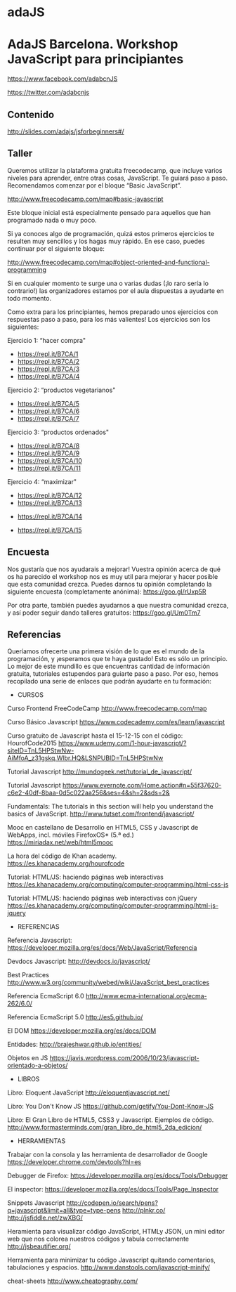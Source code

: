 # adaJS
AdaJS Barcelona. Workshop JavaScript para principiantes
=======================================================
https://www.facebook.com/adabcnJS

https://twitter.com/adabcnjs


Contenido
---------
http://slides.com/adajs/jsforbeginners#/

Taller
------
Queremos utilizar la plataforma gratuita freecodecamp, que incluye varios niveles para aprender, entre otras cosas, JavaScript. Te guiará paso a paso. Recomendamos comenzar por el bloque “Basic JavaScript”. 

http://www.freecodecamp.com/map#basic-javascript

Este bloque inicial está especialmente pensado para aquellos que han programado nada o muy poco.

Si ya conoces algo de programación, quizá estos primeros ejercicios te resulten muy sencillos y los hagas muy rápido. En ese caso, puedes continuar por el siguiente bloque:

http://www.freecodecamp.com/map#object-oriented-and-functional-programming

Si en cualquier momento te surge una o varias dudas (¡lo raro sería lo contrario!) las organizadores estamos por el aula dispuestas a ayudarte en todo momento. 

Como extra para los principiantes, hemos preparado unos ejercicios con respuestas paso a paso, para los más valientes!
Los ejercicios son los siguientes: 

Ejercicio 1: “hacer compra"
* https://repl.it/B7CA/1
* https://repl.it/B7CA/2
* https://repl.it/B7CA/3
* https://repl.it/B7CA/4

Ejercicio 2: “productos vegetarianos"
* https://repl.it/B7CA/5
* https://repl.it/B7CA/6
* https://repl.it/B7CA/7

Ejercicio 3: “productos ordenados"
* https://repl.it/B7CA/8
* https://repl.it/B7CA/9
* https://repl.it/B7CA/10
* https://repl.it/B7CA/11

Ejercicio 4: “maximizar"
* https://repl.it/B7CA/12
* https://repl.it/B7CA/13
+ https://repl.it/B7CA/14
* https://repl.it/B7CA/15

Encuesta
--------
Nos gustaría que nos ayudarais a mejorar! Vuestra opinión acerca de qué os ha parecido el workshop nos es muy util para mejorar y hacer posible que esta comunidad crezca.
Puedes darnos tu opinión completando la siguiente encuesta (completamente anónima): https://goo.gl/rUxp5R 

Por otra parte, también puedes ayudarnos a que nuestra comunidad crezca, y así poder seguir dando talleres gratuitos: https://goo.gl/Um0Tm7

Referencias
-----------
Queríamos ofrecerte una primera visión de lo que es el mundo de la programación, y ¡esperamos que te haya gustado! Esto es sólo un principio. Lo mejor de este mundillo es que encuentras cantidad de información gratuita, tutoriales estupendos para guiarte paso a paso. Por eso, hemos recopilado una serie de enlaces que podrán ayudarte en tu formación:


* CURSOS

Curso Frontend FreeCodeCamp
         http://www.freecodecamp.com/map

Curso Básico Javascript
         https://www.codecademy.com/es/learn/javascript

Curso gratuito de Javascript hasta el 15-12-15 con el código: HourofCode2015
          https://www.udemy.com/1-hour-javascript/?siteID=TnL5HPStwNw-AiMfoA_z31gskq.Wlbr.HQ&LSNPUBID=TnL5HPStwNw

Tutorial Javascript
         http://mundogeek.net/tutorial_de_javascript/

Tutorial Javascript
         https://www.evernote.com/Home.action#n=55f37620-c6e2-40df-8baa-0d5c022aa256&ses=4&sh=2&sds=2&

Fundamentals: The tutorials in this section will help you understand the basics of JavaScript.
http://www.tutset.com/frontend/javascript/

Mooc en castellano de Desarrollo en HTML5, CSS y Javascript de WebApps, incl. móviles FirefoxOS* (5.ª ed.)
           https://miriadax.net/web/html5mooc

La hora del código de Khan academy. 
         https://es.khanacademy.org/hourofcode

Tutorial: HTML/JS: haciendo páginas web interactivas
         https://es.khanacademy.org/computing/computer-programming/html-css-js

Tutorial: HTML/JS: haciendo páginas web interactivas con jQuery
         https://es.khanacademy.org/computing/computer-programming/html-js-jquery


* REFERENCIAS

Referencia Javascript:
         https://developer.mozilla.org/es/docs/Web/JavaScript/Referencia

Devdocs Javascript:
         http://devdocs.io/javascript/

Best Practices
         http://www.w3.org/community/webed/wiki/JavaScript_best_practices

Referencia EcmaScript 6.0
         http://www.ecma-international.org/ecma-262/6.0/

Referencia EcmaScript 5.0
         http://es5.github.io/

El DOM
         https://developer.mozilla.org/es/docs/DOM

Entidades:
         http://brajeshwar.github.io/entities/

Objetos en JS
         https://javis.wordpress.com/2006/10/23/javascript-orientado-a-objetos/


* LIBROS

Libro: Eloquent JavaScript
         http://eloquentjavascript.net/

Libro: You Don't Know JS
         https://github.com/getify/You-Dont-Know-JS

Libro: El Gran Libro de HTML5, CSS3 y Javascript. Ejemplos de código. 
         http://www.formasterminds.com/gran_libro_de_html5_2da_edicion/


* HERRAMIENTAS

Trabajar con la consola y las herramienta de desarrollador de Google
         https://developer.chrome.com/devtools?hl=es

Debugger de Firefox:
         https://developer.mozilla.org/es/docs/Tools/Debugger

El inspector:
         https://developer.mozilla.org/es/docs/Tools/Page_Inspector

Snippets Javascript
         http://codepen.io/search/pens?q=javascript&limit=all&type=type-pens
         http://plnkr.co/
         http://jsfiddle.net/zwXBG/

Heramienta para visualizar código JavaScript, HTMLy JSON, un mini editor web que nos colorea nuestros códigos y tabula correctamente
         http://jsbeautifier.org/

Herramienta para minimizar tu código Javascript quitando comentarios, tabulaciones y espacios.
         http://www.danstools.com/javascript-minify/

cheat-sheets
         http://www.cheatography.com/

